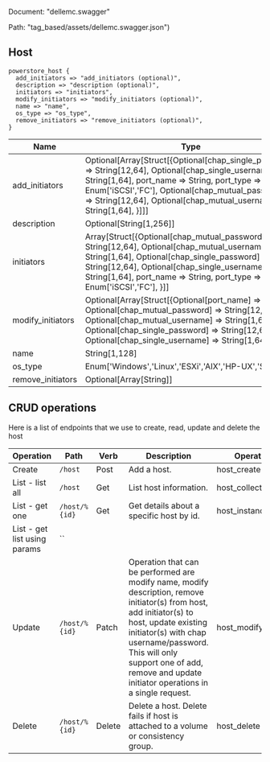 Document: "dellemc.swagger"


Path: "tag_based/assets/dellemc.swagger.json")

## Host



```puppet
powerstore_host {
  add_initiators => "add_initiators (optional)",
  description => "description (optional)",
  initiators => "initiators",
  modify_initiators => "modify_initiators (optional)",
  name => "name",
  os_type => "os_type",
  remove_initiators => "remove_initiators (optional)",
}
```

| Name        | Type           | Required       |
| ------------- | ------------- | ------------- |
|add_initiators | Optional[Array[Struct[{Optional[chap_single_password] => String[12,64], Optional[chap_single_username] => String[1,64], port_name => String, port_type => Enum['iSCSI','FC'], Optional[chap_mutual_password] => String[12,64], Optional[chap_mutual_username] => String[1,64], }]]] | false |
|description | Optional[String[1,256]] | false |
|initiators | Array[Struct[{Optional[chap_mutual_password] => String[12,64], Optional[chap_mutual_username] => String[1,64], Optional[chap_single_password] => String[12,64], Optional[chap_single_username] => String[1,64], port_name => String, port_type => Enum['iSCSI','FC'], }]] | true |
|modify_initiators | Optional[Array[Struct[{Optional[port_name] => String, Optional[chap_mutual_password] => String[12,64], Optional[chap_mutual_username] => String[1,64], Optional[chap_single_password] => String[12,64], Optional[chap_single_username] => String[1,64], }]]] | false |
|name | String[1,128] | true |
|os_type | Enum['Windows','Linux','ESXi','AIX','HP-UX','Solaris'] | true |
|remove_initiators | Optional[Array[String]] | false |



## CRUD operations

Here is a list of endpoints that we use to create, read, update and delete the host

| Operation | Path | Verb | Description | OperationID |
| ------------- | ------------- | ------------- | ------------- | ------------- |
|Create|`/host`|Post|Add a host.|host_create|
|List - list all|`/host`|Get|List host information.|host_collection_query|
|List - get one|`/host/%{id}`|Get|Get details about a specific host by id.|host_instance_query|
|List - get list using params|``||||
|Update|`/host/%{id}`|Patch|Operation that can be performed are modify name, modify description, remove initiator(s) from host, add initiator(s) to host, update existing initiator(s) with chap username/password. This will only support one of add, remove and update initiator operations in a single request.|host_modify|
|Delete|`/host/%{id}`|Delete|Delete a host. Delete fails if host is attached to a volume or consistency group.|host_delete|
